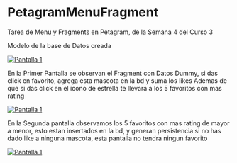 # PetagramMenuFragment
Tarea de Menu y Fragments en Petagram, de la Semana 4 del Curso 3

Modelo de la base de Datos creada

[![Pantalla 1](https://github.com/jmdra/PetagramPersistencia/blob/master/modelobd.png)](#Pantalla)

En la Primer Pantalla se observan el Fragment con Datos Dummy, si das click en favorito, agrega esta mascota en la bd y suma los likes
Ademas de que si das click en el icono de estrella te llevara a los 5 favoritos con mas rating

[![Pantalla 1](https://github.com/jmdra/PetagramPersistencia/blob/master/Persistencia1.png)](#Pantalla)

En la Segunda pantalla observamos los 5 favoritos con mas rating de mayor a menor, esto estan insertados en la bd, y generan persistencia
si no has dado like a ninguna mascota, esta pantalla no tendra ningun favorito

[![Pantalla 1](https://github.com/jmdra/PetagramPersistencia/blob/master/Persistencia2.png)](#Pantalla)
